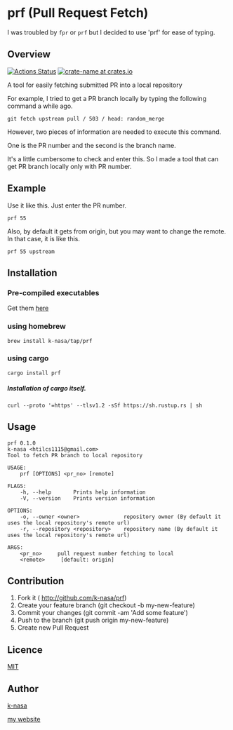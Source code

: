 # prf (Pull Request Fetch)

I was troubled by `fpr` or `prf` but I decided to use 'prf' for ease of typing.

## Overview

[![Actions Status](https://github.com/k-nasa/prf/workflows/CI/badge.svg)](https://github.com/k-nasa/prf/actions)
[![crate-name at crates.io](https://img.shields.io/crates/v/prf.svg)](https://crates.io/crates/prf)

A tool for easily fetching submitted PR into a local repository

For example, I tried to get a PR branch locally by typing the following command a while ago.

`git fetch upstream pull / 503 / head: random_merge`

However, two pieces of information are needed to execute this command.

One is the PR number and the second is the branch name.

It's a little cumbersome to check and enter this. So I made a tool that can get PR branch locally only with PR number.

## Example

Use it like this. Just enter the PR number.

`prf 55`

Also, by default it gets from origin, but you may want to change the remote. In that case, it is like this.

`prf 55 upstream`

## Installation

### Pre-compiled executables

Get them [here](https://github.com/k-nasa/prf/releases)

### using homebrew

```
brew install k-nasa/tap/prf
```

### using cargo

```
cargo install prf
```

##### Installation of cargo itself.

```
curl --proto '=https' --tlsv1.2 -sSf https://sh.rustup.rs | sh
```

## Usage

```
prf 0.1.0
k-nasa <htilcs1115@gmail.com>
Tool to fetch PR branch to local repository

USAGE:
    prf [OPTIONS] <pr_no> [remote]

FLAGS:
    -h, --help       Prints help information
    -V, --version    Prints version information

OPTIONS:
    -o, --owner <owner>              repository owner (By default it uses the local repository's remote url)
    -r, --repository <repository>    repository name (By default it uses the local repository's remote url)

ARGS:
    <pr_no>     pull request number fetching to local
    <remote>     [default: origin]
```

## Contribution

1. Fork it ( http://github.com/k-nasa/prf)
2. Create your feature branch (git checkout -b my-new-feature)
3. Commit your changes (git commit -am 'Add some feature')
4. Push to the branch (git push origin my-new-feature)
5. Create new Pull Request

## Licence

[MIT](https://github.com/k-nasa/prf/blob/master/LICENCE)

## Author

[k-nasa](https://github.com/k-nasa)

[my website](https://k-nasa.me)
